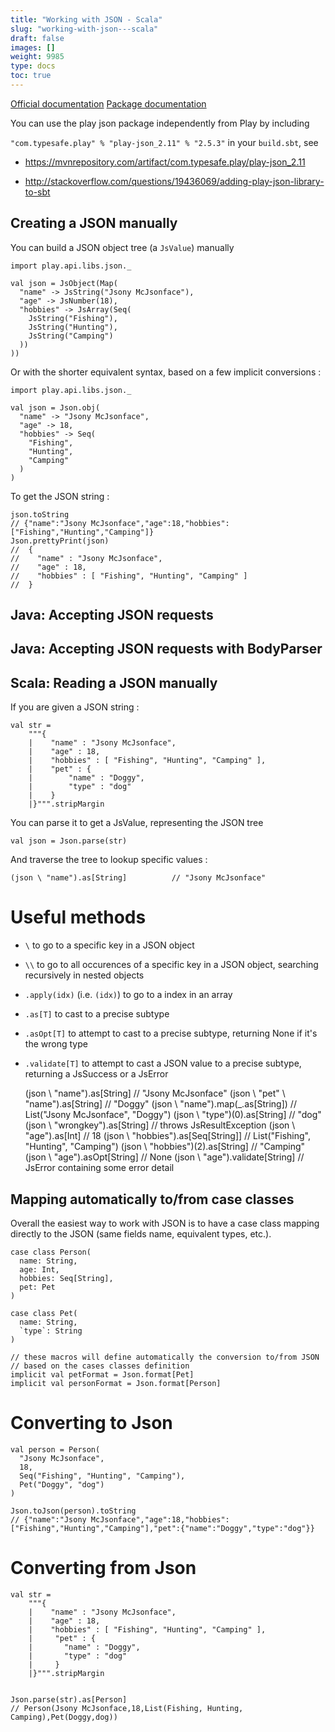 ```yaml
---
title: "Working with JSON - Scala"
slug: "working-with-json---scala"
draft: false
images: []
weight: 9985
type: docs
toc: true
---
```


[Official documentation][1]
[Package documentation][2]


You can use the play json package independently from Play by including 

`"com.typesafe.play" % "play-json_2.11" % "2.5.3"` in your `build.sbt`, see
* https://mvnrepository.com/artifact/com.typesafe.play/play-json_2.11
* http://stackoverflow.com/questions/19436069/adding-play-json-library-to-sbt


  [1]: https://www.playframework.com/documentation/2.5.x/ScalaJson
  [2]: https://www.playframework.com/documentation/2.5.x/api/scala/index.html#play.api.libs.package

## Creating a JSON manually
<!-- language-all: lang-scala -->

You can build a JSON object tree (a `JsValue`) manually

    import play.api.libs.json._

    val json = JsObject(Map(
      "name" -> JsString("Jsony McJsonface"),
      "age" -> JsNumber(18),
      "hobbies" -> JsArray(Seq(
        JsString("Fishing"),
        JsString("Hunting"),
        JsString("Camping")
      ))
    ))

Or with the shorter equivalent syntax, based on a few implicit conversions :

    import play.api.libs.json._

    val json = Json.obj(
      "name" -> "Jsony McJsonface",
      "age" -> 18,
      "hobbies" -> Seq(
        "Fishing",
        "Hunting",
        "Camping"
      )
    )

To get the JSON string :

    json.toString
    // {"name":"Jsony McJsonface","age":18,"hobbies":["Fishing","Hunting","Camping"]}
    Json.prettyPrint(json)  
    //  {
    //    "name" : "Jsony McJsonface",
    //    "age" : 18,
    //    "hobbies" : [ "Fishing", "Hunting", "Camping" ]
    //  }

## Java: Accepting JSON requests


## Java: Accepting JSON requests with BodyParser


## Scala: Reading a JSON manually
<!-- language-all: lang-scala -->

If you are given a JSON string :

    val str =
        """{
        |    "name" : "Jsony McJsonface",
        |    "age" : 18,
        |    "hobbies" : [ "Fishing", "Hunting", "Camping" ],
        |    "pet" : {
        |        "name" : "Doggy",
        |        "type" : "dog"
        |    }
        |}""".stripMargin

You can parse it to get a JsValue, representing the JSON tree

    val json = Json.parse(str)

And traverse the tree to lookup specific values :

    (json \ "name").as[String]          // "Jsony McJsonface"

Useful methods
=====

 - `\` to go to a specific key in a JSON object
 - `\\` to go to all occurences of a specific key in a JSON object, searching recursively in nested objects
 - `.apply(idx)` (i.e. `(idx)`) to go to a index in an array
 - `.as[T]` to cast to a precise subtype
 - `.asOpt[T]` to attempt to cast to a precise subtype, returning None if it's the wrong type
 - `.validate[T]` to attempt to cast a JSON value to a precise subtype, returning a JsSuccess or a JsError


    (json \ "name").as[String]          // "Jsony McJsonface"
    (json \ "pet" \ "name").as[String]  // "Doggy"
    (json \\ "name").map(_.as[String])  // List("Jsony McJsonface", "Doggy")
    (json \\ "type")(0).as[String]      // "dog"
    (json \ "wrongkey").as[String]      // throws JsResultException
    (json \ "age").as[Int]              // 18
    (json \ "hobbies").as[Seq[String]]  // List("Fishing", "Hunting", "Camping")
    (json \ "hobbies")(2).as[String]    // "Camping"
    (json \ "age").asOpt[String]        // None
    (json \ "age").validate[String]     // JsError containing some error detail


## Mapping automatically to/from case classes
<!-- language-all: lang-scala -->

Overall the easiest way to work with JSON is to have a case class mapping directly to the JSON
(same fields name, equivalent types, etc.).

    case class Person(
      name: String,
      age: Int,
      hobbies: Seq[String],
      pet: Pet
    )

    case class Pet(
      name: String,
      `type`: String
    )

    // these macros will define automatically the conversion to/from JSON
    // based on the cases classes definition
    implicit val petFormat = Json.format[Pet]
    implicit val personFormat = Json.format[Person]

Converting to Json
==================

    val person = Person(
      "Jsony McJsonface",
      18,
      Seq("Fishing", "Hunting", "Camping"),
      Pet("Doggy", "dog")
    )

    Json.toJson(person).toString
    // {"name":"Jsony McJsonface","age":18,"hobbies":["Fishing","Hunting","Camping"],"pet":{"name":"Doggy","type":"dog"}}

Converting from Json
==================

    val str =
        """{
        |    "name" : "Jsony McJsonface",
        |    "age" : 18,
        |    "hobbies" : [ "Fishing", "Hunting", "Camping" ],
        |     "pet" : {
        |       "name" : "Doggy",
        |       "type" : "dog"
        |     }
        |}""".stripMargin


    Json.parse(str).as[Person]
    // Person(Jsony McJsonface,18,List(Fishing, Hunting, Camping),Pet(Doggy,dog))



